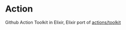 # Action

Github Action Toolkit in Elixir, Elixir port of [actions/toolkit](https://github.com/actions/toolkit)
